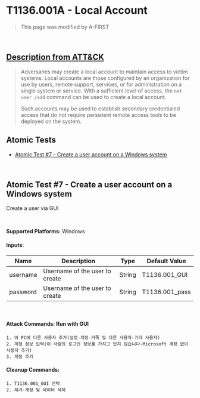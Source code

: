 # T1136.001A - Local Account
<blockquote>
This page was modified by A-FIRST
</blockquote>
<br/>

## [Description from ATT&CK](https://attack.mitre.org/techniques/T1136/001)

<blockquote>Adversaries may create a local account to maintain access to victim systems. Local accounts are those configured by an organization for use by users, remote support, services, or for administration on a single system or service. With a sufficient level of access, the <code>net user /add</code> command can be used to create a local account.

Such accounts may be used to establish secondary credentialed access that do not require persistent remote access tools to be deployed on the system.</blockquote>

## Atomic Tests

- [Atomic Test #7 - Create a user account on a Windows system](#atomic-test-7---create-a-user-account-on-a-Windows-system)


<br/>

## Atomic Test #7 - Create a user account on a Windows system
Create a user via GUI

<br/>

**Supported Platforms:** Windows




#### Inputs:
| Name     | Description                    | Type   | Default Value |
| -------- | ------------------------------ | ------ | ------------- |
| username | Username of the user to create | String | T1136.001_GUI|
| password | Username of the user to create | String | T1136.001_pass|

<br/>

#### Attack Commands: Run with GUI

```
1. 이 PC에 다른 사용자 추가(설정-계정-가족 및 다른 사용자-기타 사용자)
2. 계정 정보 입력(이 사람의 로그인 정보를 가지고 있지 않습니다-Microsoft 계정 없이 사용자 추가)
3. 계정 추가
```

#### Cleanup Commands:
```
1. T1136.001_GUI 선택
2. 제거-계정 및 데이터 삭제
```


<br/>

